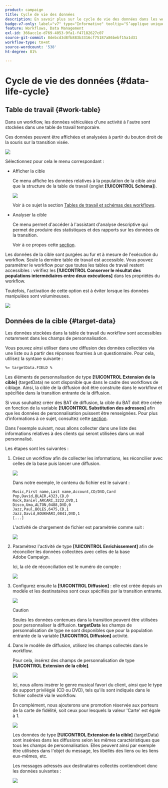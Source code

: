 ```yaml
---
product: campaign
title: Cycle de vie des données
description: En savoir plus sur le cycle de vie des données dans les workflows
badge-v7-only: label="v7" type="Informative" tooltip="S’applique uniquement à Campaign Classic v7"
feature: Workflows, Data Management
exl-id: 366acc1e-d769-4053-9fa1-f47182627c07
source-git-commit: 8debcd3d8fb883b3316cf75187a86bebf15a1d31
workflow-type: tm+mt
source-wordcount: '538'
ht-degree: 81%

---
```


# Cycle de vie des données {#data-life-cycle}



## Table de travail {#work-table}

Dans un workflow, les données véhiculées d&#39;une activité à l&#39;autre sont stockées dans une table de travail temporaire.

Ces données peuvent être affichées et analysées à partir du bouton droit de la souris sur la transition visée.

![](assets/wf-right-click-analyze.png)

Sélectionnez pour cela le menu correspondant :

* Afficher la cible

  Ce menu affiche les données relatives à la population de la cible ainsi que la structure de la table de travail (onglet **[!UICONTROL Schéma]**).

  ![](assets/wf-right-click-display.png)

  Voir à ce sujet la section [Tables de travail et schémas des workflows](monitoring-workflow-execution.md#worktables-and-workflow-schema).

* Analyser la cible

  Ce menu permet d&#39;accéder à l&#39;assistant d&#39;analyse descriptive qui permet de produire des statistiques et des rapports sur les données de la transition.

  Voir à ce propos cette [section](../../reporting/using/using-the-descriptive-analysis-wizard.md).

Les données de la cible sont purgées au fur et à mesure de l&#39;exécution du workflow. Seule la dernière table de travail est accessible. Vous pouvez paramétrer le workflow pour que toutes les tables de travail restent accessibles : vérifiez les **[!UICONTROL Conserver le résultat des populations intermédiaires entre deux exécutions]** dans les propriétés du workflow.

Toutefois, l&#39;activation de cette option est à éviter lorsque les données manipulées sont volumineuses.

![](assets/wf-purge-data-option.png)

## Données de la cible {#target-data}

Les données stockées dans la table de travail du workflow sont accessibles notamment dans les champs de personnalisation.

Vous pouvez ainsi utiliser dans une diffusion des données collectées via une liste ou à partir des réponses fournies à un questionnaire. Pour cela, utilisez la syntaxe suivante :

```
%= targetData.FIELD %
```

Les éléments de personnalisation de type **[!UICONTROL Extension de la cible]** (targetData) ne sont disponible que dans le cadre des workflows de ciblage. Ainsi, la cible de la diffusion doit être construite dans le workflow et spécifiée dans la transition entrante de la diffusion.

Si vous souhaitez créer des BAT de diffusion, la cible du BAT doit être créée en fonction de la variable **[!UICONTROL Substitution des adresses]** afin que les données de personnalisation puissent être renseignées. Pour plus d’informations à ce sujet, consultez cette [section](../../delivery/using/steps-defining-the-target-population.md#using-address-substitution-in-proof).

Dans l&#39;exemple suivant, nous allons collecter dans une liste des informations relatives à des clients qui seront utilisées dans un mail personnalisé.

Les étapes sont les suivantes :

1. Créez un workflow afin de collecter les informations, les réconcilier avec celles de la base puis lancer une diffusion.

   ![](assets/wf-targetdata-sample-1.png)

   Dans notre exemple, le contenu du fichier est le suivant :

   ```
   Music,First name,Last name,Account,CD/DVD,Card
   Pop,David,BLAIR,4323,CD,0
   Rock,Daniel,ARCARI,3222,DVD,1
   Disco,Uma,ALTON,0488,DVD,0
   Jazz,Paul,BOLES,6475,CD,1
   Jazz,David,BOUKHARI,0841,DVD,1
   [...]
   ```

   L&#39;activité de chargement de fichier est paramétrée comme suit :

   ![](assets/wf-targetdata-sample-2.png)

1. Paramétrez l&#39;activité de type **[!UICONTROL Enrichissement]** afin de réconcilier les données collectées avec celles de la base Adobe Campaign.

   Ici, la clé de réconciliation est le numéro de compte :

   ![](assets/wf-targetdata-sample-3.png)

1. Configurez ensuite la **[!UICONTROL Diffusion]** : elle est créée depuis un modèle et les destinataires sont ceux spécifiés par la transition entrante.

   ![](assets/wf-targetdata-sample-4.png)

   >[!CAUTION]
   >
   >Seules les données contenues dans la transition peuvent être utilisées pour personnaliser la diffusion. **targetData** les champs de personnalisation de type ne sont disponibles que pour la population entrante de la variable **[!UICONTROL Diffusion]** activité.

1. Dans le modèle de diffusion, utilisez les champs collectés dans le workflow.

   Pour cela, insérez des champs de personnalisation de type **[!UICONTROL Extension de la cible]**.

   ![](assets/wf-targetdata-sample-5.png)

   Ici, nous allons insérer le genre musical favori du client, ainsi que le type de support privilégié (CD ou DVD), tels qu&#39;ils sont indiqués dans le fichier collecté via le workflow.

   En complément, nous ajouterons une promotion réservée aux porteurs de la carte de fidélité, soit ceux pour lesquels la valeur &#39;Carte&#39; est égale à 1.

   ![](assets/wf-targetdata-sample-6.png)

   Les données de type **[!UICONTROL Extension de la cible]** (targetData) sont insérées dans les diffusions selon les mêmes caractéristiques que tous les champs de personnalisation. Elles peuvent ainsi par exemple être utilisées dans l&#39;objet du message, les libellés des liens ou les liens eux-mêmes, etc.

   Les messages adressés aux destinataires collectés contiendront donc les données suivantes :

   ![](assets/wf-targetdata-sample-7.png)
